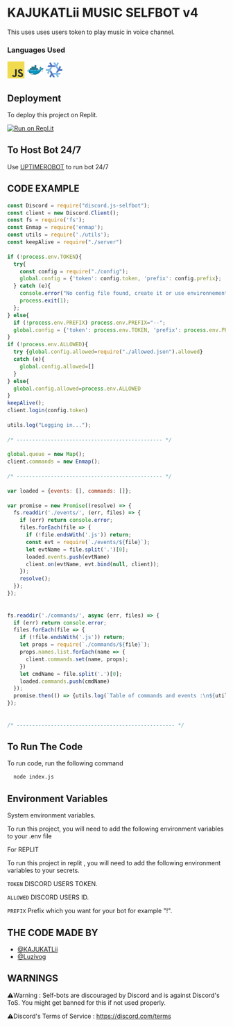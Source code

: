 # KAJUKATLii MUSIC SELFBOT v4
This uses  uses users token to play music in voice channel.


<h3 align="left">Languages Used</h3>
<p align="left">

<img
      src="https://raw.githubusercontent.com/devicons/devicon/master/icons/javascript/javascript-original.svg"
      alt="javascript"
      width="40"
      height="40"
    />
    <a> <img
      src="https://raw.githubusercontent.com/devicons/devicon/master/icons/docker/docker-original.svg"
      alt="javascript"
      width="40"
      height="40"
    />
          </a>
   <a> <img
      src="https://raw.githubusercontent.com/devicons/devicon/master/icons/nixos/nixos-original.svg"
      alt="javascript"
      width="40"
      height="40"
    />
          </a>
## Deployment

To deploy this project on Replit.

[![Run on Repl.it](https://repl.it/badge/github/KAJUKATLii/music-selfbot-discord)](https://repl.it/github/KAJUKATLii/music-selfbot-discord)

## To Host Bot 24/7
Use [UPTIMEROBOT](https://uptimerobot.com/login) to run bot 24/7
## CODE EXAMPLE

```javascript
const Discord = require("discord.js-selfbot");
const client = new Discord.Client();
const fs = require('fs');
const Enmap = require('enmap');
const utils = require('./utils');
const keepAlive = require("./server")

if (!process.env.TOKEN){
  try{
    const config = require("./config");
    global.config = {'token': config.token, 'prefix': config.prefix};
  } catch (e){
    console.error("No config file found, create it or use environnement variables.");
    process.exit(1);
  };
} else{
  if (!process.env.PREFIX) process.env.PREFIX="--";
  global.config = {'token': process.env.TOKEN, 'prefix': process.env.PREFIX};
}
if (!process.env.ALLOWED){
  try {global.config.allowed=require("./allowed.json").allowed}
  catch (e){
    global.config.allowed=[]
  }
} else{
  global.config.allowed=process.env.ALLOWED
}
keepAlive();
client.login(config.token)

utils.log("Logging in...");

/* ----------------------------------------------- */

global.queue = new Map();
client.commands = new Enmap();

/* ----------------------------------------------- */

var loaded = {events: [], commands: []};

var promise = new Promise((resolve) => {
  fs.readdir('./events/', (err, files) => {
    if (err) return console.error;
    files.forEach(file => {
      if (!file.endsWith('.js')) return;
      const evt = require(`./events/${file}`);
      let evtName = file.split('.')[0];
      loaded.events.push(evtName)
      client.on(evtName, evt.bind(null, client));
    });
    resolve();
  });
});


fs.readdir('./commands/', async (err, files) => {
  if (err) return console.error;
  files.forEach(file => {
    if (!file.endsWith('.js')) return;
    let props = require(`./commands/${file}`);
    props.names.list.forEach(name => {
      client.commands.set(name, props);
    })
    let cmdName = file.split('.')[0];
    loaded.commands.push(cmdName)
  });
  promise.then(() => {utils.log(`Table of commands and events :\n${utils.showTable(loaded)}`)});
});


/* --------------------------------------------------- */
```


## To Run The Code

To run code, run the following command

```bash
  node index.js
```

## Environment Variables

System environment variables.

To run this project, you will need to add the following environment variables to your .env file

For REPLIT

To run this project in replit , you will need to add the following environment variables to your secrets.


`TOKEN` DISCORD USERS TOKEN.

`ALLOWED` DISCORD USERS ID.

`PREFIX` Prefix which you want for your bot for example "!".



## THE CODE MADE BY

- [@KAJUKATLii](https://www.github.com/KAJUKATLii)
- [@Luzivog](https://github.com/Luzivog)


## WARNINGS
⚠️Warning : Self-bots are discouraged by Discord and is against Discord's ToS. You might get banned for this if not used properly.

⚠️Discord's Terms of Service : https://discord.com/terms
